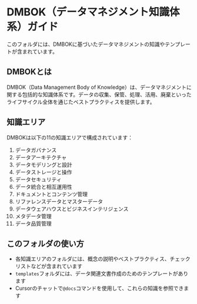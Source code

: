 # DMBOK（データマネジメント知識体系）ガイド

このフォルダには、DMBOKに基づいたデータマネジメントの知識やテンプレートが含まれています。

## DMBOKとは
DMBOK（Data Management Body of Knowledge）は、データマネジメントに関する包括的な知識体系です。データの収集、保管、処理、活用、廃棄といったライフサイクル全体を通じたベストプラクティスを提供します。

## 知識エリア
DMBOKは以下の11の知識エリアで構成されています：

1. データガバナンス
2. データアーキテクチャ
3. データモデリングと設計
4. データストレージと操作
5. データセキュリティ
6. データ統合と相互運用性
7. ドキュメントとコンテンツ管理
8. リファレンスデータとマスターデータ
9. データウェアハウスとビジネスインテリジェンス
10. メタデータ管理
11. データ品質管理

## このフォルダの使い方
- 各知識エリアのフォルダには、概念の説明やベストプラクティス、チェックリストなどが含まれています
- `templates`フォルダには、データ関連文書作成のためのテンプレートがあります
- Cursorのチャットで`@docs`コマンドを使用して、これらの知識を参照できます 